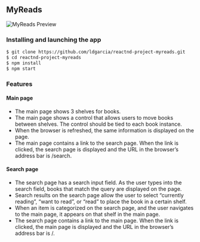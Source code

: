 
## MyReads

![MyReads Preview](http://i.imgur.com/pWcZQiA.gif)

### Installing and launching the app

````bash
$ git clone https://github.com/ldgarcia/reactnd-project-myreads.git
$ cd reactnd-project-myreads
$ npm install
$ npm start
````

### Features
#### Main page
* The main page shows 3 shelves for books.
* The main page shows a control that allows users to move books between shelves. The control should be tied to each book instance.
* When the browser is refreshed, the same information is displayed on the page.
* The main page contains a link to the search page. When the link is clicked, the search page is displayed and the URL in the browser’s address bar is /search.

#### Search page
* The search page has a search input field. As the user types into the search field, books that match the query are displayed on the page.
* Search results on the search page allow the user to select “currently reading”, “want to read”, or “read” to place the book in a certain shelf.
* When an item is categorized on the search page, and the user navigates to the main page, it appears on that shelf in the main page.
* The search page contains a link to the main page. When the link is clicked, the main page is displayed and the URL in the browser’s address bar is /.
